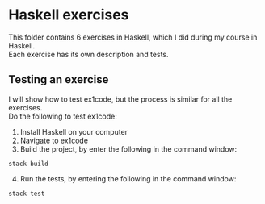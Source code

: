 # Haskell exercises
This folder contains 6 exercises in Haskell, which I did during my course in Haskell.
<br>Each exercise has its own description and tests.

## Testing an exercise

I will show how to test ex1code, but the process is similar for all the exercises.
<br>Do the following to test ex1code:

1. Install Haskell on your computer
2. Navigate to ex1code
3. Build the project, by enter the following in the command window:
```
stack build
```
4. Run the tests, by entering the following in the command window:
```
stack test
```
